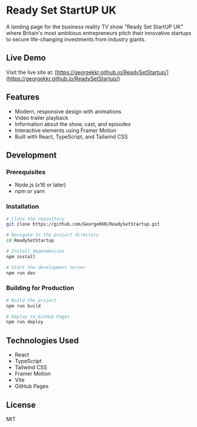 # Ready Set StartUP UK

A landing page for the business reality TV show "Ready Set StartUP UK" where Britain's most ambitious entrepreneurs pitch their innovative startups to secure life-changing investments from industry giants.

## Live Demo

Visit the live site at: [https://georgekkr.github.io/ReadySetStartup/](https://georgekkr.github.io/ReadySetStartup/)

## Features

- Modern, responsive design with animations
- Video trailer playback
- Information about the show, cast, and episodes
- Interactive elements using Framer Motion
- Built with React, TypeScript, and Tailwind CSS

## Development

### Prerequisites

- Node.js (v16 or later)
- npm or yarn

### Installation

```bash
# Clone the repository
git clone https://github.com/GeorgeKKR/ReadySetStartup.git

# Navigate to the project directory
cd ReadySetStartup

# Install dependencies
npm install

# Start the development server
npm run dev
```

### Building for Production

```bash
# Build the project
npm run build

# Deploy to GitHub Pages
npm run deploy
```

## Technologies Used

- React
- TypeScript
- Tailwind CSS
- Framer Motion
- Vite
- GitHub Pages

## License

MIT 